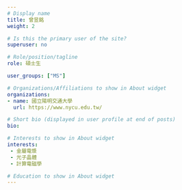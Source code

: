 ```yaml
---
# Display name 
title: 曾昱銘
weight: 2

# Is this the primary user of the site?
superuser: no

# Role/position/tagline
role: 碩士生

user_groups: ["MS"]

# Organizations/Affiliations to show in About widget
organizations:
- name: 國立陽明交通大學
  url: https://www.nycu.edu.tw/

# Short bio (displayed in user profile at end of posts)
bio: 

# Interests to show in About widget
interests:
 - 金屬電漿
 - 光子晶體
 - 計算電磁學

# Education to show in About widget
---
```

